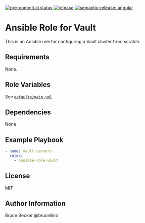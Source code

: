 [![pre-commit.ci status](https://results.pre-commit.ci/badge/github/brucellino/ansible-role-vault-cluster/main.svg)](https://results.pre-commit.ci/latest/github/brucellino/ansible-role-vault-cluster/main)
[![release](https://github.com/brucellino/ansible-role-vault-cluster/actions/workflows/release.yml/badge.svg)](https://github.com/brucellino/ansible-role-vault-cluster/actions/workflows/release.yml)
[![semantic-release: angular](https://img.shields.io/badge/semantic--release-conventional-e10079?logo=semantic-release)](https://github.com/semantic-release/semantic-release)

# Ansible Role for Vault

This is an Ansible role for configuring a Vault cluster from scratch.

## Requirements

None.

## Role Variables

See [`defaults/main.yml`](defaults/main.yml)

## Dependencies

None

## Example Playbook

```yaml
- name: vault-servers
  roles:
    - ansible-role-vault
```

## License

MIT

## Author Information

Bruce Becker @brucellino
